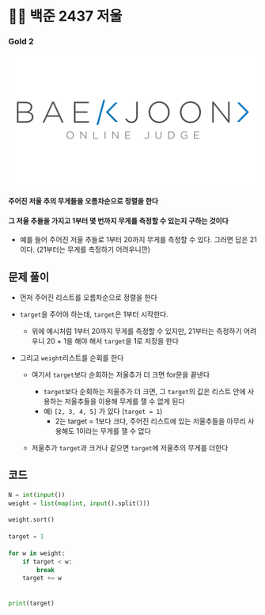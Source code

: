 # 🧑‍💻 백준 2437 저울

### Gold 2

<img src="백준_2437.assets/boj-og.png" alt="boj-og" style="zoom: 67%;" />



#### 주어진 저울 추의 무게들을 오름차순으로 정렬을 한다

#### 그 저울 추들을 가지고 1부터 몇 번까지 무게를 측정할 수 있는지 구하는 것이다

- 예를 들어 주어진 저울 추들로 1부터 20까지 무게를 측정할 수 있다. 그러면 답은 21이다. (21부터는 무게를 측정하기 어려우니깐)



## 문제 풀이

- 먼저 주어진 리스트를 오름차순으로 정렬을 한다
- `target`을 주어야 하는데, `target`은 1부터 시작한다. 
  - 위에 예시처럼 1부터 20까지 무게를 측정할 수 있지만, 21부터는 측정하기 어려우니 20 + 1을 해야 해서 `target`을 1로 저장을 한다

- 그리고 `weight`리스트를 순회를 한다
  - 여기서 `target`보다 순회하는 저울추가 더 크면 for문을 끝낸다
    - `target`보다 순회하는 저울추가 더 크면, 그 `target`의 값은 리스트 안에 사용하는 저울추들을 이용해 무게를 잴 수 없게 된다
    - 예) `[2, 3, 4, 5]` 가 있다 (`target = 1`)
      - 2는 target = 1보다 크다, 주어진 리스트에 있는 저울추들을 아무리 사용해도 1이라는 무게를 잴 수 없다   

  - 저울추가 `target`과 크거나 같으면 `target`에 저울추의 무게를 더한다




## 코드

```python
N = int(input())
weight = list(map(int, input().split()))

weight.sort()

target = 1

for w in weight:
    if target < w:
        break
    target += w


print(target)
```


